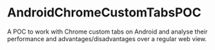 # AndroidChromeCustomTabsPOC
A POC to work with Chrome custom tabs on Android and analyse their performance and advantages/disadvantages over a regular web view.
